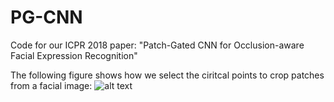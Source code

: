 # PG-CNN
Code for our ICPR 2018 paper: "Patch-Gated CNN for Occlusion-aware Facial Expression Recognition"

The following figure shows how we select the ciritcal points to crop patches from a facial image:
![alt text](https://github.com/mysee1989/PG-CNN/blob/master/img/point.png)
